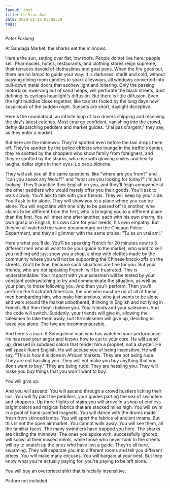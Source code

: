 ```yaml
---
layout: post
title: Un Vrai Ami
date: 2020-01-12 03:05:39
tags:
---
```

*Peter Forberg*

At Sandaga Market, the sharks eat the minnows.

Here's the sun, setting over flat, low roofs. People do not live here; people sell. Pharmacies, hotels, restaurants, and clothing stores reign supreme, their terraces devoid of clotheslines and goat pens. When the fire goes out, there are no lamps to guide your way. It is darkness, starlit and cold, without passing dining room candles to spark alleyways, all windows converted into pull-down metal doors that eschew light and loitering. Only the passing motorbike, swerving out of sand heaps, will perforate the black streets, dust defining its cyclops headlight's diffusion. But there is little diffusion. Even the light huddles close together, like tourists fooled by the long days now suspicious of the sudden night. Sunsets are short, daylight deceptive.

Here's the roundabout, an infinite loop of taxi drivers shipping and receiving the day's latest catches. Most emerge confident, vanishing into the crowd, deftly dispatching peddlers and market guides. "J'ai pas d'argent," they say, as they enter a market.

But here are the minnows. They're spotted even before the taxi drops them off. They're spotted by the police officers who lounge in the traffic's center, they're spotted by the shoppers who know family from foreigners, and they're spotted by the sharks, who rise with glowing smiles and hearty laughs, dollar signs in their eyes. *La peau blanche.*

They will ask you all the same questions, like "where are you from?" and "can you speak any Wolof?" and "what are you looking for today?" *I'm just looking.* They'll practice their English on you, and they'll feign annoyance at the other peddlers who would merely offer you their goods. You'll ask to walk slowly. You'll ask to talk with your friends. They will keep by your side. You'll ask to be alone. They will show you to a place where you can be alone. You will negotiate with one only to be passed off to another, who claims to be different from the first, who is bringing you to a different place than the first. You will meet one after another, each with his own charm, his own grasp on English, his own care for your needs, his own empathy. But they've all watched the same documentary on the Chicago Police Department, and they all glimmer with the same praise: "Tu es un vrai ami."

Here's what you'll do. You'll be speaking French for 20 minutes now to 5 different men who all want to be your guide to the market, who want to sell you nothing and just show you a shop, a shop with clothes made by the community where you will not be supporting the Chinese knock-offs on the streets. You'll be fine, because such situations are fine for you. But your friends, who are not speaking French, will be frustrated. This is understandable. Your rapport with your salesmen will be tested by your constant codeswitching to try and communicate the situation, as well as your plan, to those following you. And then you'll perform. Then you'll perform the frustrated American, the one who must be rid of all of these men bombarding him, who make him anxious, who just wants to be alone and walk around the market unbothered, thinking in English and not lying in French. But then they'll believe you. Your friends and your salesmen. And the code will switch. Suddenly, your friends will give in, allowing the salesmen to take them away, but the salesmen will give up, deciding to leave you alone. The two are incommensurable.

And here's a man. A Senegalese man who has watched your performance. He has read your anger and knows how to cut to your core. He will stand up, dressed in subdued colors that render him a prophet, not a shyster. He will speak fluent English. He will accuse you of being insensitive. He will say, "This is how it is done in African markets. They are not being rude. They are not hassling you. They will not make you buy anything that you don't want to buy." They are being rude. They are hassling you. They will make you buy things that you won't want to buy.

You will give up.

And you will ascend. You will ascend through a crowd hustlers licking their lips. You will fly past the peddlers, your guides parting the sea of swindlers and shoppers. Up three flights of stairs you will arrive in a shop of endless bright colors and magical fabrics that are stacked miles high. You will swim in a pool of hand-painted magnets. You will dance with the drums made fresh from skinned lambs. You will sport the fabrics of ancient imams. But this is not the open air market. You cannot walk away. You will see them, all the familiar faces. The many swindlers have trapped you here. The sharks are circling the minnows. The ones you spoke with, successfully ignored, will scowl at their missed meals, while those who never took to the streets will try to snatch up the ones who have lost a guide. They're all here, swarming. They will separate you into different rooms and tell you different prices. You will make many excuses. You will bargain at your best. But they know what you're actually paying for: you're paying to be left alone.

You will buy an overpriced shirt that is racially insensitive.

Picture not included.
